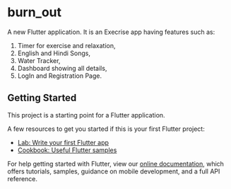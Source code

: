 # burn_out

A new Flutter application.
It is an Execrise app having features such as:
1. Timer for exercise and relaxation,
2. English and Hindi Songs, 
3. Water Tracker,
4. Dashboard showing all details,
5. LogIn and Registration Page.

## Getting Started

This project is a starting point for a Flutter application.

A few resources to get you started if this is your first Flutter project:

- [Lab: Write your first Flutter app](https://flutter.dev/docs/get-started/codelab)
- [Cookbook: Useful Flutter samples](https://flutter.dev/docs/cookbook)

For help getting started with Flutter, view our
[online documentation](https://flutter.dev/docs), which offers tutorials,
samples, guidance on mobile development, and a full API reference.
